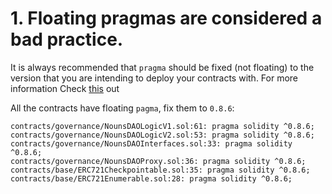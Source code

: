 # 1. Floating pragmas are considered a bad practice.

It is always recommended that `pragma` should be fixed (not floating) to the version that you are intending to deploy your contracts with. 
For more information Check [this](https://www.oreilly.com/library/view/mastering-blockchain-programming/9781839218262/d1250994-b952-4d5e-9cde-1b852c18b55f.xhtml) out

All the contracts have floating `pagma`, fix them to `0.8.6`:
```solidity
contracts/governance/NounsDAOLogicV1.sol:61: pragma solidity ^0.8.6;
contracts/governance/NounsDAOLogicV2.sol:53: pragma solidity ^0.8.6;
contracts/governance/NounsDAOInterfaces.sol:33: pragma solidity ^0.8.6;
contracts/governance/NounsDAOProxy.sol:36: pragma solidity ^0.8.6;
contracts/base/ERC721Checkpointable.sol:35: pragma solidity ^0.8.6;
contracts/base/ERC721Enumerable.sol:28: pragma solidity ^0.8.6;
```
